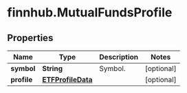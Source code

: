 # finnhub.MutualFundsProfile

## Properties

Name | Type | Description | Notes
------------ | ------------- | ------------- | -------------
**symbol** | **String** | Symbol. | [optional] 
**profile** | [**ETFProfileData**](ETFProfileData.md) |  | [optional] 



